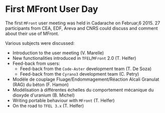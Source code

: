 # First MFront User Day

The first `MFront` user meeting was held in Cadarache on
Februar,6 2015. 27 participants from CEA, EDF, Areva and CNRS could
discuss and comment about their use of MFront.

Various subjects were discussed:

- Introduction to the user meeting (V. Marelle)
- New functionalities introduced in `TFEL`/`MFront` 2.0 (T. Helfer)
- Feed-back from users:
    - Feed-back from the `Code-Aster` development team (T. De Soza)
	- Feed-back from the `Cyrano3` development team (C. Petry)
- Modèle de couplage Fluage/Endommagement/Réaction Alcali Granulat (RAG) du béton (F. Hamon)
- Modélisation à différentes échelles du comportement mécanique du dioxyde d'uranium (B. Michel)
- Writing portable behaviour with `MFront` (T. Helfer)
- On the road to `TFEL 3.x` (T. Helfer)



